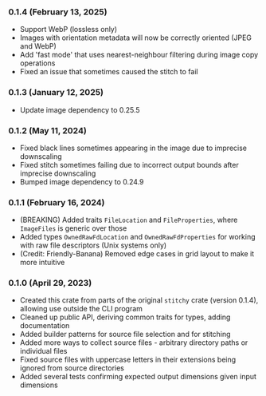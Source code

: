 
### 0.1.4 (February 13, 2025)

- Support WebP (lossless only)
- Images with orientation metadata will now be correctly oriented (JPEG and WebP)
- Add 'fast mode' that uses nearest-neighbour filtering during image copy operations
- Fixed an issue that sometimes caused the stitch to fail

### 0.1.3 (January 12, 2025)

- Update image dependency to 0.25.5

### 0.1.2 (May 11, 2024)

- Fixed black lines sometimes appearing in the image due to imprecise downscaling
- Fixed stitch sometimes failing due to incorrect output bounds after imprecise downscaling
- Bumped image dependency to 0.24.9

### 0.1.1 (February 16, 2024)

- (BREAKING) Added traits `FileLocation` and `FileProperties`, where `ImageFiles` is generic over those
- Added types `OwnedRawFdLocation` and `OwnedRawFdProperties` for working with raw file descriptors (Unix systems only)
- (Credit: Friendly-Banana) Removed edge cases in grid layout to make it more intuitive

### 0.1.0 (April 29, 2023)

- Created this crate from parts of the original `stitchy` crate (version 0.1.4), allowing use outside the CLI program
- Cleaned up public API, deriving common traits for types, adding documentation
- Added builder patterns for source file selection and for stitching
- Added more ways to collect source files - arbitrary directory paths or individual files
- Fixed source files with uppercase letters in their extensions being ignored from source directories
- Added several tests confirming expected output dimensions given input dimensions
